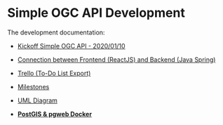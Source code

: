 # Simple OGC API Development
The development documentation:

* [Kickoff Simple OGC API - 2020/01/10](./.pdf)
* [Connection between Frontend (ReactJS) and Backend (Java Spring)](https://github.com/kantega/react-and-spring/)
* [Trello (To-Do List Export)](./Trello-Export.html)
* [Milestones](./SimpleOGCAPI_milestones.md)
* [UML Diagram](./InspireUML.pdf)

* __[PostGIS & pgweb Docker](./docker_postgis_inspire.md)__
